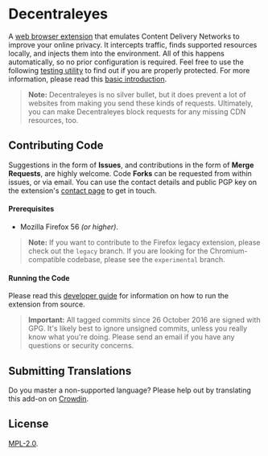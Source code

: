 Decentraleyes
=============

A [web browser extension](https://decentraleyes.org) that emulates Content Delivery Networks to improve your online privacy. It intercepts traffic, finds supported resources locally, and injects them into the environment. All of this happens automatically, so no prior configuration is required. Feel free to use the following [testing utility](https://decentraleyes.org/test/) to find out if you are properly protected. For more information, please read this [basic introduction](https://git.synz.io/Synzvato/decentraleyes/wikis/Simple-Introduction).

> **Note:** Decentraleyes is no silver bullet, but it does prevent a lot of websites from making you send these kinds of requests. Ultimately, you can make Decentraleyes block requests for any missing CDN resources, too.

## Contributing Code

Suggestions in the form of **Issues**, and contributions in the form of **Merge Requests**, are highly welcome. Code **Forks** can be requested from within issues, or via email. You can use the contact details and public PGP key on the extension's [contact page](https://decentraleyes.org/contact/) to get in touch.

#### Prerequisites

* Mozilla Firefox 56 *(or higher)*.

> **Note:** If you want to contribute to the Firefox legacy extension, please check out the ```legacy``` branch. If you are looking for the Chromium-compatible codebase, please see the ```experimental``` branch.

#### Running the Code

Please read this [developer guide](https://developer.mozilla.org/en-US/Add-ons/WebExtensions/Your_first_WebExtension#Trying_it_out) for information on how to run the extension from source.

> **Important:** All tagged commits since 26 October 2016 are signed with GPG. It's likely best to ignore unsigned commits, unless you really know what you're doing. Please send an email if you have any questions or security concerns.

## Submitting Translations

Do you master a non-supported language? Please help out by translating this add-on on [Crowdin](https://crowdin.com/project/decentraleyes).

## License

[MPL-2.0](https://www.mozilla.org/MPL/2.0).
